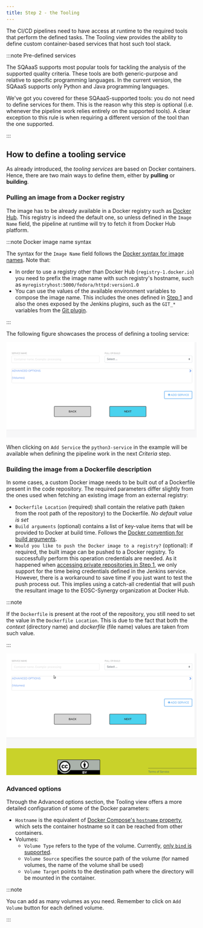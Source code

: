 ```yaml
---
title: Step 2 - the Tooling
---
```


The CI/CD pipelines need to have access at runtime to the required tools
that perform the defined tasks. The Tooling view provides the ability to
define custom container-based services that host such tool stack.

:::note Pre-defined services

The SQAaaS supports most popular tools for tackling the analysis of the
supported quality criteria. These tools are both generic-purpose and relative
to specific programming languages. In the current version, the SQAaaS supports
only Python and Java programming languages.

We've got you covered for these SQAaaS-supported tools: you do not need to
define services for them. This is the reason why this step is optional (i.e.
whenever the pipeline work relies entirely on the supported tools). A clear
exception to this rule is when requiring a different version of the tool than
the one supported.

:::

## How to define a tooling service
As already introduced, the *tooling services* are based on Docker containers.
Hence, there are two main ways to define them, either by **pulling** or
**building**.

### Pulling an image from a Docker registry
The image has to be already available in a Docker registry such as [Docker
Hub](https://hub.docker.com/). This registry is indeed the default one, so
unless defined in the `Image Name` field, the pipeline at runtime will try to
fetch it from Docker Hub platform.

:::note Docker image name syntax

The syntax for the `Image Name` field follows the [Docker syntax for image names](https://docs.docker.com/engine/reference/commandline/tag/#extended-description). Note that:
- In order to use a registry other than Docker Hub (`registry-1.docker.io`)
  you need to prefix the image name with such registry's hostname, such as
  `myregistryhost:5000/fedora/httpd:version1.0`
- You can use the values of the available environment variables to compose
  the image name. This includes the ones defined in [Step 1](step_1_repositories##environment) and also the
  ones exposed by the Jenkins plugins, such as the `GIT_*` variables from the
  [Git plugin](https://plugins.jenkins.io/git/#environment-variables).

:::

The following figure showcases the process of defining a tooling service:

<p align="center">
  <img src="/img/tooling_pull.gif"/>
</p>

When clicking on `Add Service` the `python3-service` in the example will be
available when defining the pipeline work in the next *Criteria* step.

### Building the image from a Dockerfile description
In some cases, a custom Docker image needs to be built out of a Dockerfile
present in the code repository. The required parameters differ slightly from
the ones used when fetching an existing image from an external registry:
- `Dockerfile Location` (required) shall contain the relative path (taken from
  the root path of the repository) to the Dockerfile. *No default value is set*
- `Build arguments` (optional) contains a list of key-value items that will be
  provided to Docker at build time. Follows the
  [Docker convention for build arguments](https://docs.docker.com/engine/reference/commandline/build/#set-build-time-variables---build-arg).
- `Would you like to push the Docker image to a registry?` (optional): if
  required, the built image can be pushed to a Docker registry. To successfully
  perform this operation credentials are needed. As it happened when [accessing
  private repositories in Step 1](step_1_repositories.md#Credentials), we only
  support for the time being credentials defined in the Jenkins service.
  However, there is a workaround to save time if you just want to test the push
  process out. This implies using a catch-all credential that will push the
  resultant image to the EOSC-Synergy organization at Docker Hub.

:::note

If the `Dockerfile` is present at the root of the repository, you still need
to set the value in the `Dockerfile Location`. This is due to the fact that
both the *context* (directory name) and *dockerfile* (file name) values are
taken from such value.

:::

<p align="center">
  <img src="/img/tooling_build.gif"/>
</p>

### Advanced options
Through the Advanced options section, the Tooling view offers a more detailed
configuration of some of the Docker parameters:
- `Hostname` is the equivalent of
  [Docker Compose's `hostname` property](https://docs.docker.com/compose/compose-file/compose-file-v3/#domainname-hostname-ipc-mac_address-privileged-read_only-shm_size-stdin_open-tty-user-working_dir),
  which sets the container hostname so it can be reached from other containers.
- Volumes:
  - `Volume Type` refers to the type of the volume. Currently, [only `bind` is
    supported](https://docs.docker.com/storage/bind-mounts/).
  - `Volume Source` specifies the source path of the volume (for named volumes,
    the name of the volume shall be used)
  - `Volume Target` points to the destination path where the directory will be
    mounted in the container.

:::note

You can add as many volumes as you need. Remember to click on `Add Volume`
button for each defined volume.

:::
